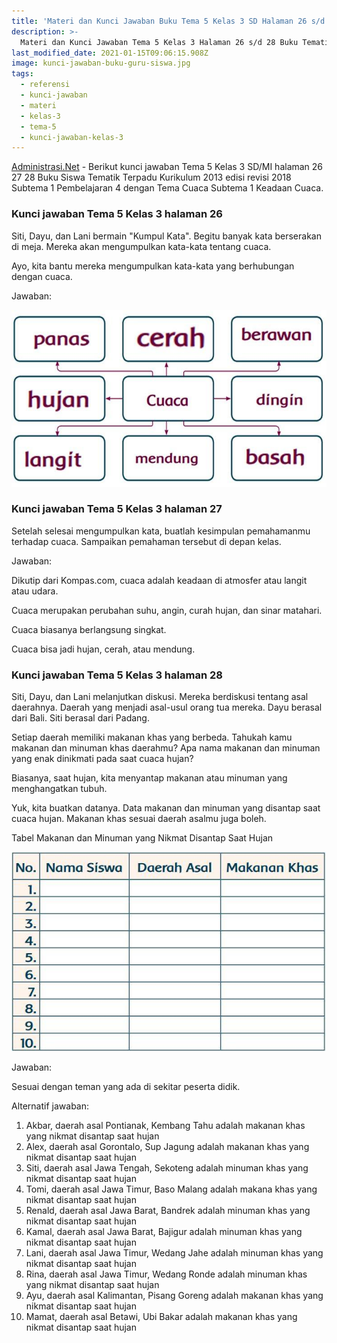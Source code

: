 ```yaml
---
title: 'Materi dan Kunci Jawaban Buku Tema 5 Kelas 3 SD Halaman 26 s/d 28'
description: >-
  Materi dan Kunci Jawaban Tema 5 Kelas 3 Halaman 26 s/d 28 Buku Tematik Subtema 1 Pembelajaran 3.
last_modified_date: 2021-01-15T09:06:15.908Z
image: kunci-jawaban-buku-guru-siswa.jpg
tags:
  - referensi
  - kunci-jawaban
  - materi
  - kelas-3
  - tema-5
  - kunci-jawaban-kelas-3
---
```



[Administrasi.Net](https://administrasi.net "Administrasi.Net") - Berikut kunci jawaban Tema 5 Kelas 3 SD/MI halaman 26 27 28 Buku Siswa Tematik Terpadu Kurikulum 2013 edisi revisi 2018 Subtema 1 Pembelajaran 4 dengan Tema Cuaca Subtema 1 Keadaan Cuaca.

### Kunci jawaban Tema 5 Kelas 3 halaman 26

Siti, Dayu, dan Lani bermain "Kumpul Kata". Begitu banyak kata berserakan di meja. Mereka akan mengumpulkan kata-kata tentang cuaca.

Ayo, kita bantu mereka mengumpulkan kata-kata yang berhubungan dengan cuaca.

Jawaban:

![Kunci jawaban halaman 26](/img/jawaban-tema-5-kelas-3-halaman-26.jpg "Kunci jawaban halaman 26")

### Kunci jawaban Tema 5 Kelas 3 halaman 27

Setelah selesai mengumpulkan kata, buatlah kesimpulan pemahamanmu terhadap cuaca. Sampaikan pemahaman tersebut di depan kelas.

Jawaban:

Dikutip dari Kompas.com, cuaca adalah keadaan di atmosfer atau langit atau udara.

Cuaca merupakan perubahan suhu, angin, curah hujan, dan sinar matahari.

Cuaca biasanya berlangsung singkat.

Cuaca bisa jadi hujan, cerah, atau mendung.

### Kunci jawaban Tema 5 Kelas 3 halaman 28

Siti, Dayu, dan Lani melanjutkan diskusi. Mereka berdiskusi tentang asal daerahnya. Daerah yang menjadi asal-usul orang tua mereka. Dayu berasal dari Bali. Siti berasal dari Padang.

Setiap daerah memiliki makanan khas yang berbeda. Tahukah kamu makanan dan minuman khas daerahmu? Apa nama makanan dan minuman yang enak dinikmati pada saat cuaca hujan?

Biasanya, saat hujan, kita menyantap makanan atau minuman yang menghangatkan tubuh.

Yuk, kita buatkan datanya. Data makanan dan minuman yang disantap saat cuaca hujan. Makanan khas sesuai daerah asalmu juga boleh.

Tabel Makanan dan Minuman yang Nikmat Disantap Saat Hujan

![Kunci jawaban halaman 28](/img/gambar-tema-5-kelas-3-halaman-28.jpg "Kunci jawaban halaman 28")

Jawaban:

Sesuai dengan teman yang ada di sekitar peserta didik.

Alternatif jawaban:

1. Akbar, daerah asal Pontianak, Kembang Tahu adalah makanan khas yang nikmat disantap saat hujan
2. Alex, daerah asal Gorontalo, Sup Jagung adalah makanan khas yang nikmat disantap saat hujan
3. Siti, daerah asal Jawa Tengah, Sekoteng adalah minuman khas yang nikmat disantap saat hujan
4. Tomi, daerah asal Jawa Timur, Baso Malang adalah makana khas yang nikmat disantap saat hujan
5. Renald, daerah asal Jawa Barat, Bandrek adalah minuman khas yang nikmat disantap saat hujan
6. Kamal, daerah asal Jawa Barat, Bajigur adalah minuman khas yang nikmat disantap saat hujan
7. Lani, daerah asal Jawa Timur, Wedang Jahe adalah minuman khas yang nikmat disantap saat hujan
8. Rina, daerah asal Jawa Timur, Wedang Ronde adalah minuman khas yang nikmat disantap saat hujan
9. Ayu, daerah asal Kalimantan, Pisang Goreng adalah makanan khas yang nikmat disantap saat hujan
10. Mamat, daerah asal Betawi, Ubi Bakar adalah makanan khas yang nikmat disantap saat hujan



